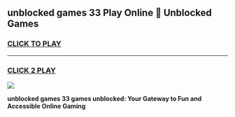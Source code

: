 
## unblocked games 33 Play Online 👋 Unblocked Games
<h3>
<a href="https://premium.freeplayer.one?title=unblocked_games_33&ref=19F">CLICK TO PLAY</a></h3>
<hr>

<h3>
<a href="https://premium.freeplayer.one?title=unblocked_games_33&ref=19F">CLICK 2 PLAY</a>
  
</h3>

<a href="https://premium.freeplayer.one?title=unblocked_games_33&ref=19F"><img src="https://clearcache.store/games.png"></a>


**unblocked games 33 games unblocked: Your Gateway to Fun and Accessible Online Gaming**
